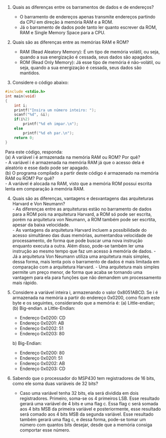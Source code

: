 1.	Quais as diferenças entre os barramentos de dados e de endereços?
	- O barramento de endereços apenas transmite endereços partindo da CPU em direção à memória RAM e a ROM.
	- Já o barramento de dados pode tanto ler quanto escrever da ROM, RAM e Single Memory Space para a CPU.

2.	Quais são as diferenças entre as memórias RAM e ROM?
	- RAM (Read Aleatory Memory): É um tipo de memória volátil, ou seja, quando a sua energização é cessada, seus dados são apagados.
	- ROM (Read Only Memory): Já esse tipo de memória é não-volátil, ou seja, quando a sua energização é cessada, seus dados são mantidos.

3.	Considere o código abaixo:

```C
#include <stdio.h>
int main(void)
{
	int i;
	printf("Insira um número inteiro: ");
	scanf("%d", &i);
	if(i%2)
		printf("%d eh impar.\n");
	else
		printf("%d eh par.\n");
	return 0;
}
```

Para este código, responda:\
	(a) A variável i é armazenada na memória RAM ou ROM? Por quê?\
	- A variável i é armazenada na memória RAM já que o acesso dela é aleatório e esse dado pode ser apagado.\
	(b) O programa compilado a partir deste código é armazenado na memória RAM ou ROM? Por quê?\
	- A variável é alocada na RAM, visto que a memória ROM possui escrita lenta em comparação à memória RAM.
		
4.	Quais são as diferenças, vantagens e desvantagens das arquiteturas Harvard e Von Neumann?\
		- As diferenças entre as arquiteturas estão no barramento de dados para a ROM pois na arquitetura Harvard, a ROM só pode ser escrita, porém na arquitetura von Neumann, a ROM também pode ser escrtita, apesar da baixa velocidade.\
		- As vantagens da arquitetura Harvard incluem a possibilidade do acesso simultâneo das duas memórias, aumentandoa velocidade de processamento, de forma que pode buscar uma nova instrução enquanto executa a outra. Além disso, pode-se também ler uma instrução ao mesmo tempo que faz um acesso à memória de dados.
		- Já a arquitetura Von Neumann utiliza uma arquitetura mais simples, dessa forma, mais lenta pois o barramento de dados é mais limitada em comparação com a arquitetura Harvard.
		- Uma arquitetura mais simples permite um preço menor, de forma que acaba se tornando uma vantagem para ela para funções que não demandem um processamento mais rápido.
		
5.	Considere a variável inteira i, armazenando o valor 0x8051ABCD. Se i é armazenada na memória a partir do endereço 0x0200, como ficam este byte e os seguintes, considerando que a memória é: (a) Little-endian; (b) Big-endian.
	a Little-Endian:
	- Endereço 0x0200: CD 
	- Endereço 0x0201: AB
	- Endereço 0x0202: 51
	- Endereço 0x0203: 80
	
	b) Big-Endian:
	- Endereço 0x0200: 80 
	- Endereço 0x0201: 51
	- Endereço 0x0202: AB
	- Endereço 0x0203: CD
	
6.	Sabendo que o processador do MSP430 tem registradores de 16 bits, como ele soma duas variáveis de 32 bits?
	- Caso uma variável tenha 32 bits, ela será dividida em dois registradores. Primeiro, soma-se os 4 primeiros LSB. Esse resultado gerará uma variável de 4 bits e uma flag c. Essa flag c será somada aos 4 bits MSB da primeira variável e posteriormente, esse resultado será comado aos 4 bits MSB da segunda variável. Esse resultado também gerará uma flag c, e dessa forma, pode-se tomar um número com quantos bits desejar, desde que a memória consiga comportar esse número.
